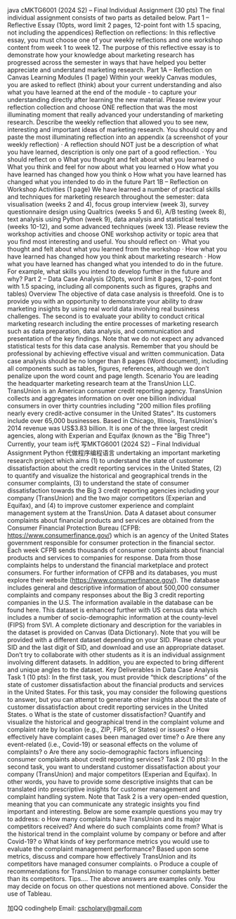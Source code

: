java cMKTG6001 (2024 S2) – Final Individual Assignment (30 pts) The final individual assignment consists of two parts as detailed below. Part 1 – Reflective Essay (10pts, word limit 2 pages, 12-point font with 1.5 spacing, not including the appendices)
Reflection on reflections: In this reflective essay, you must choose one of your weekly reflections and one workshop content from week 1 to week 12. The purpose of this reflective essay is to demonstrate how your knowledge about marketing research has progressed across the semester in ways that have helped you better appreciate and understand marketing research. Part 1A – Reflection on Canvas Learning Modules (1 page) Within your weekly Canvas modules, you are asked to reflect (think) about your current understanding and also what you have learned at the end of the module - to capture your understanding directly after learning the new material. Please review your reflection collection and choose ONE reflection that was the most illuminating moment that really advanced your understanding of marketing research. Describe the weekly reflection that allowed you to see new, interesting and important ideas of marketing research. You should copy and paste the most illuminating reflection into an appendix (a screenshot of your weekly reflection) · A reflection should NOT just be a description of what you have learned, description is only one part of a good reflection. · You should reflect on o What you thought and felt about what you learned o What you think and feel for now about what you learned o How what you have learned has changed how you think o How what you have learned has changed what you intended to do in the future Part 1B – Reflection on Workshop Activities (1 page) We have learned a number of practical skills and techniques for marketing research throughout the semester: data visualisation (weeks 2 and 4), focus group interview (week 3), survey questionnaire design using Qualtrics (weeks 5 and 6), A/B testing (week 8), text analysis using Python (week 9), data analysis and statistical tests (weeks 10-12), and some advanced techniques (week 13). Please review the workshop activities and choose ONE workshop activity or topic area that you find most interesting and useful. You should reflect on · What you thought and felt about what you learned from the workshop · How what you have learned has changed how you think about marketing research · How what you have learned has changed what you intended to do in the future. For example, what skills you intend to develop further in the future and why? Part 2 – Data Case Analysis (20pts, word limit 8 pages, 12-point font with 1.5 spacing, including all components such as figures, graphs and tables)
Overview The objective of data case analysis is threefold. One is to provide you with an opportunity to demonstrate your ability to draw marketing insights by using real world data involving real business challenges. The second is to evaluate your ability to conduct critical marketing research including the entire processes of marketing research such as data preparation, data analysis, and communication and presentation of the key findings. Note that we do not expect any advanced statistical tests for this data case analysis. Remember that you should be professional by achieving effective visual and written communication. Data case analysis should be no longer than 8 pages (Word document), including all components such as tables, figures, references, although we don’t penalize upon the word count and page length. Scenario You are leading the headquarter marketing research team at the TransUnion LLC. TransUnion is an American consumer credit reporting agency. TransUnion collects and aggregates information on over one billion individual consumers in over thirty countries including "200 million files profiling nearly every credit-active consumer in the United States". Its customers include over 65,000 businesses. Based in Chicago, Illinois, TransUnion's 2014 revenue was US$3.83 billion. It is one of the three largest credit agencies, along with Experian and Equifax (known as the "Big Three") Currently, your team is代 写MKTG6001 (2024 S2) – Final Individual Assignment Python 代做程序编程语言 undertaking an important marketing research project which aims (1) to understand the state of customer dissatisfaction about the credit reporting services in the United States, (2) to quantify and visualize the historical and geographical trends in the consumer complaints, (3) to understand the state of consumer dissatisfaction towards the Big 3 credit reporting agencies including your company (TransUnion) and the two major competitors (Experian and Equifax), and (4) to improve customer experience and complaint management system at the TransUnion. Data A dataset about consumer complaints about financial products and services are obtained from the Consumer Financial Protection Bureau (CFPB: https://www.consumerfinance.gov/) which is an agency of the United States government responsible for consumer protection in the financial sector. Each week CFPB sends thousands of consumer complaints about financial products and services to companies for response. Data from those complaints helps to understand the financial marketplace and protect consumers. For further information of CFPB and its databases, you must explore their website (https://www.consumerfinance.gov/). The database includes general and descriptive information of about 500,000 consumer complaints and company responses about the Big 3 credit reporting companies in the U.S. The information available in the database can be found here. This dataset is enhanced further with US census data which includes a number of socio-demographic information at the county-level (FIPS) from SVI. A complete dictionary and description for the variables in the dataset is provided on Canvas (Data Dictionary). Note that you will be provided with a different dataset depending on your SID. Please check your SID and the last digit of SID, and download and use an appropriate dataset. Don’t try to collaborate with other students as it is an individual assignment involving different datasets. In addition, you are expected to bring different and unique angles to the dataset. Key Deliverables in Data Case Analysis Task 1 (10 pts): In the first task, you must provide “thick descriptions” of the state of customer dissatisfaction about the financial products and services in the United States. For this task, you may consider the following questions to answer, but you can attempt to generate other insights about the state of customer dissatisfaction about credit reporting services in the United States. o What is the state of customer dissatisfaction? Quantify and visualize the historical and geographical trend in the complaint volume and complaint rate by location (e.g., ZIP, FIPS, or States) or issues? o How effectively have complaint cases been managed over time? o Are there any event-related (i.e., Covid-19) or seasonal effects on the volume of complaints? o Are there any socio-demographic factors influencing consumer complaints about credit reporting services? Task 2 (10 pts): In the second task, you want to understand customer dissatisfaction about your company (TransUnion) and major competitors (Experian and Equifax). In other words, you have to provide some descriptive insights that can be translated into prescriptive insights for customer management and complaint handling system.  Note that Task 2 is a very open-ended question, meaning that you can communicate any strategic insights you find important and interesting. Below are some example questions you may try to address: o How many complaints have TransUnion and its major competitors received? And where do such complaints come from? What is the historical trend in the complaint volume by company or before and after Covid-19? o What kinds of key performance metrics you would use to evaluate the complaint management performance? Based upon some metrics, discuss and compare how effectively TransUnion and its competitors have managed consumer complaints. o Produce a couple of recommendations for TransUnion to manage consumer complaints better than its competitors. Tips…. The above answers are examples only. You may decide on focus on other questions not mentioned above. Consider the use of Tableau.

   加QQ codinghelp Email: cscholary@gmail.com
